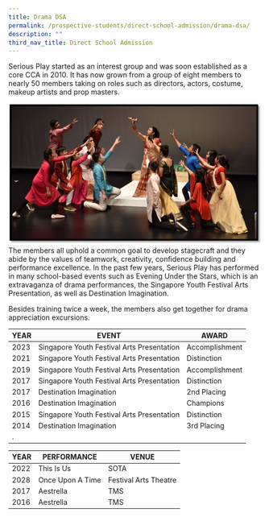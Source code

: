 ```yaml
---
title: Drama DSA
permalink: /prospective-students/direct-school-admission/drama-dsa/
description: ""
third_nav_title: Direct School Admission
---
```

Serious Play started as an interest group and was soon established as a core CCA in 2010. It has now grown from a group of eight members to nearly 50 members taking on roles such as directors, actors, costume, makeup artists and prop masters.

![p1.jpg](/images/p1.jpg)
The members all uphold a common goal to develop stagecraft and they abide by the values of teamwork, creativity, confidence building and performance excellence. In the past few years, Serious Play has performed in many school-based events such as Evening Under the Stars, which is an extravaganza of drama performances, the Singapore Youth Festival Arts Presentation, as well as Destination Imagination.

Besides training twice a week, the members also get together for drama appreciation excursions.



| YEAR | EVENT | AWARD |
| -------- | -------- | -------- |
| 2023    | Singapore Youth Festival Arts Presentation | Accomplishment |
| 2021    | Singapore Youth Festival Arts Presentation | Distinction |
| 2019    | Singapore Youth Festival Arts Presentation | Accomplishment |
| 2017    | Singapore Youth Festival Arts Presentation | Distinction |
| 2017    | Destination Imagination | 2nd Placing |
| 2016    | Destination Imagination | Champions |
| 2015    | Singapore Youth Festival Arts Presentation | Distinction |
| 2014    | Destination Imagination | 3rd Placing |
|   . |   |  |


| YEAR | PERFORMANCE | VENUE |
| -------- | -------- | -------- |
| 2022    | This Is Us | SOTA |
| 2028    | Once Upon A Time | Festival Arts Theatre |
| 2017    | Aestrella | TMS |
| 2016    | Aestrella | TMS |